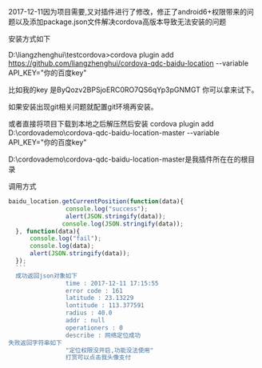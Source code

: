 2017-12-11因为项目需要,又对插件进行了修改，修正了android6+权限带来的问题以及添加package.json文件解决cordova高版本导致无法安装的问题



安装方式如下  

D:\liangzhenghui\testcordova>cordova plugin add https://github.com/liangzhenghui/cordova-qdc-baidu-location --variable API_KEY="你的百度key"



比如我的key 是ByQozv2BPSjoERC0RO7QS6qYp3pGNMGT 你可以拿来试下。



如果安装出现git相关问题就配置git环境再安装。


或者直接将项目下载到本地之后解压然后安装 
cordova plugin add D:\cordovademo\cordova-qdc-baidu-location-master --variable API_KEY="你的百度key"


D:\cordovademo\cordova-qdc-baidu-location-master是我插件所在在的根目录



调用方式
```javascript
baidu_location.getCurrentPosition(function(data){
                console.log("success");
                alert(JSON.stringify(data));
               console.log(JSON.stringify(data));
  }, function(data){
      console.log("fail");
      console.log(data);
      alert(JSON.stringify(data));
  });
  ```
  成功返回json对象如下
                time : 2017-12-11 17:15:55
                error code : 161
                latitude : 23.13229
                lontitude : 113.377591
                radius : 40.0
                addr : null
                operationers : 0
                describe : 网络定位成功
失败返回字符串如下
                "定位权限没开启,功能没法使用"        
                打赏可以点击我头像支付
           
                
                
